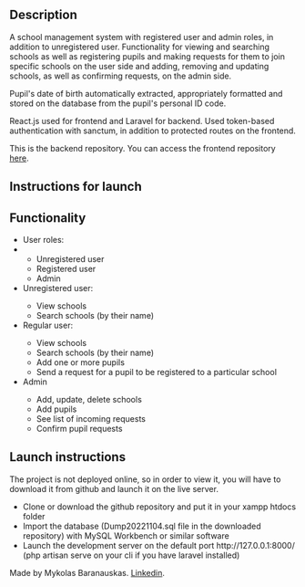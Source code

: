 <h2>Description</h2>

A school management system with registered user and admin roles, in addition to unregistered user. Functionality for viewing and searching schools as well as registering pupils and making requests for them to join specific schools on the user side and adding, removing and updating schools, as well as confirming requests, on the admin side.

Pupil's date of birth automatically extracted, appropriately formatted and stored on the database from the pupil's personal ID code.

React.js used for frontend and Laravel for backend. Used token-based authentication with sanctum, in addition to protected routes on the frontend.

This is the backend repository. You can access the frontend repository <a href = "https://github.com/mykolasbar/kelioniu_uzsakymo_platforma_fe/">here</a>.

<h2>Instructions for launch</h2>

<h2>Functionality</h2>


<ul>
    <li>User roles:<li>
        <ul>
            <li>Unregistered user</li>
            <li>Registered user</li>
            <li>Admin</li>
        </ul>
    <li>Unregistered user:</li>
        <ul>
            <li>View schools</li>
            <li>Search schools (by their name)</li>
        </ul>
    <li>Regular user:</li>
        <ul>
            <li>View schools</li>
            <li>Search schools (by their name)</li>
            <li>Add one or more pupils</li>
            <li>Send a request for a pupil to be registered to a particular school</li>
        </ul>
    <li>Admin</li>
        <ul>
            <li>Add, update, delete schools</li>
            <li>Add pupils</li>
            <li>See list of incoming requests</li>
            <li>Confirm pupil requests</li>
        </ul>
</ul>

<h2>Launch instructions</h2>

The project is not deployed online, so in order to view it, you will have to download it from github and launch it on the live server.

<ul>
    <li>Clone or download the github repository and put it in your xampp htdocs folder</li>
    <li>Import the database (Dump20221104.sql file in the downloaded repository) with MySQL Workbench or similar software</li>
    <li>Launch the development server on the default port http://127.0.0.1:8000/ (php artisan serve on your cli if you have laravel installed)</li>
</ul>

Made by Mykolas Baranauskas. <a href = "https://www.linkedin.com/in/mykolas-baranauskas-b3809b110/" target = "_blank">Linkedin</a>.
